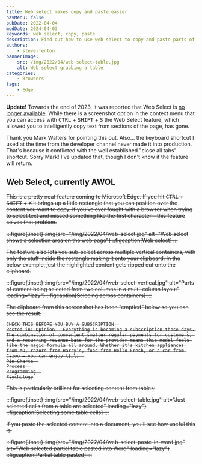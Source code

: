 ```yaml
---
title: Web select makes copy and paste easier
navMenu: false
pubDate: 2022-04-04
modDate: 2024-04-03
keywords: web select, copy, paste
description: Find out how to use web select to copy and paste parts of a web page.
authors:
    - steve-fenton
bannerImage:
    src: /img/2022/04/web-select-table.jpg
    alt: Web select grabbing a table
categories:
    - Browsers
tags:
    - Edge
---
```


**Update!** Towards the end of 2023, it was reported that Web Select is [no longer available](https://answers.microsoft.com/en-us/microsoftedge/forum/all/web-select-tool-is-missing-after-recent-edge/898cee9d-c512-4b16-9dd1-eba8b3f2b5a9). While there is a screenshot option in the context menu that you can access with <kbd>CTRL</kbd> + <kbd>SHIFT</kbd> + <kbd>S</kbd> the Web Select feature, which allowed you to intelligently copy text from sections of the page, has gone.

Thank you Mark Walters for pointing this out. Also... the keyboard shortcut I used at the time from the developer channel never made it into production. That's because it conflicted with the well established "close all tabs" shortcut. Sorry Mark! I've updated that, though I don't know if the feature will return.

## Web Select, currently AWOL

<del>

This is a pretty neat feature coming to Microsoft Edge. If you hit <kbd>CTRL</kbd> + <kbd>SHIFT</kbd> + <kbd>X</kbd> it brings up a little rectangle that you can position over the content you want to copy. If you’ve ever fought with a browser when trying to select text and missed something like the first character – this feature solves that problem.

:::figure{.inset}
:img{src="/img/2022/04/web-select.jpg" alt="Web select shows a selection area on the web page"}
::figcaption[Web select]
:::

The feature also lets you sub-select across multiple vertical containers, with only the stuff inside the rectangle making it onto your clipboard. In the below example, just the highlighted content gets ripped out onto the clipboard.

:::figure{.inset}
:img{src="/img/2022/04/web-select-vertical.jpg" alt="Parts of content being selected from two columns in a multi-column layout" loading="lazy"}
::figcaption[Selecing across containers]
:::

The clipboard from this screenshot has been “emptied” below so you can see the result.

```
CHECK THIS BEFORE YOU BUY A SUBSCRIPTION  
Posted in: Opinion – Everything is becoming a subscription these days. The combination of convenient smaller regular payments for customers, and a recurring revenue-base for the provider means this model feels like the magic formula all around. Whether it’s kitchen appliances from AO, razors from Harry’s, food from Hello Fresh, or a car from Cazoo – you can enjoy \[…\]  
Pie Charts  
Process  
Programming  
Psychology
```

This is particularly brilliant for selecting content from tables:

:::figure{.inset}
:img{src="/img/2022/04/web-select-table.jpg" alt="Just selected cells from a table are selected" loading="lazy"}
::figcaption[Selecting some table cells]
:::

If you paste the selected content into a document, you'll see how useful this is:

:::figure{.inset}
:img{src="/img/2022/04/web-select-paste-in-word.jpg" alt="Web selected partial table pasted into Word" loading="lazy"}
::figcaption[Partial table pasted]
:::

</del>